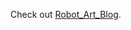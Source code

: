 <p>Check out <a href="https://1nam.github.io/Robot_Art_Blog" target="_blank" rel="noopener noreferrer">Robot_Art_Blog</a>.</p>
